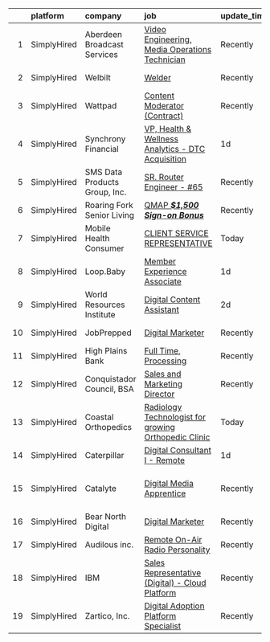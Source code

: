 

|    | platform    | company                       | job                                                                                                                                                               | update_time   | location                        |
|---:|:------------|:------------------------------|:------------------------------------------------------------------------------------------------------------------------------------------------------------------|:--------------|:--------------------------------|
|  1 | SimplyHired | Aberdeen Broadcast Services   | [Video Engineering, Media Operations Technician](https://www.simplyhired.com/job/NqVWIAP5X5Qgi23plhBzBVap07b1uTt2RSlRZJRvKOns5v-KChwjrg?q=digital+platform)       | Recently      | Rancho Santa Margarita, CA      |
|  2 | SimplyHired | Welbilt                       | [Welder](https://www.simplyhired.com/job/Y5kIGvtZEuDWUaNT2XhyOVr3vYbQeARYT9OvlGMcVJ8-Q0KjHstrSA?q=digital+platform)                                               | Recently      | Shreveport, LA                  |
|  3 | SimplyHired | Wattpad                       | [Content Moderator (Contract)](https://www.simplyhired.com/job/Dhy6VU5XyV86i5-A9w1dXBzL6OW7kvDX-3k4gKBF6LRsFdEA9-UHqA?q=digital+platform)                         | Recently      | Remote                          |
|  4 | SimplyHired | Synchrony Financial           | [VP, Health & Wellness Analytics - DTC Acquisition](https://www.simplyhired.com/job/gXatpYHmXX9CP68Zrc49lm3rKQeXZffZkwkLvJI8VWDOug9g9oB6GQ?q=digital+platform)    | 1d            | Chicago, IL                     |
|  5 | SimplyHired | SMS Data Products Group, Inc. | [SR. Router Engineer - #65](https://www.simplyhired.com/job/bjQf-iyCd4Wo7AtJGRt_0eCwWO_IS2Ew9ejEX_-XhhatnQyGXm124g?q=digital+platform)                            | Recently      | Montgomery, AL                  |
|  6 | SimplyHired | Roaring Fork Senior Living    | [QMAP ***$1,500 Sign-on Bonus***](https://www.simplyhired.com/job/mJHCoJwsZbKpFpDCZYqUXyoGyYpcwiGm7UENNLnaXyyBOmF9TenzHw?q=digital+platform)                      | Recently      | Glenwood Springs, CO            |
|  7 | SimplyHired | Mobile Health Consumer        | [CLIENT SERVICE REPRESENTATIVE](https://www.simplyhired.com/job/iMYBU25cK8guUbsvKq0IZMBckqvnyey8LFT3RZXsrSNDfaoVlj686Q?q=digital+platform)                        | Today         | Remote                          |
|  8 | SimplyHired | Loop.Baby                     | [Member Experience Associate](https://www.simplyhired.com/job/J5zeWeCRu2y5UDIBU7Tybvkhzs1i-CMpUSDK3UqLkIVRAio4Q8pkpw?q=digital+platform)                          | 1d            | Remote                          |
|  9 | SimplyHired | World Resources Institute     | [Digital Content Assistant](https://www.simplyhired.com/job/0ObL4u4PjaPhfpasUbmKT2lumTViobnbSSSOD1E3YpAsdeyyH6O6Cg?q=digital+platform)                            | 2d            | Remote                          |
| 10 | SimplyHired | JobPrepped                    | [Digital Marketer](https://www.simplyhired.com/job/qERcH3tBX8iAZw6FFJDPBp-i6OjbvGCdTy8LxfOAhDgmlN1IBX2DJw?q=digital+platform)                                     | Recently      | Remote +3 locations             |
| 11 | SimplyHired | High Plains Bank              | [Full Time, Processing](https://www.simplyhired.com/job/XIe9CoPUTGDZ8v3ZnV12Vr_MaCYEHRzRkCiAjZpb7Dp3uECaMMyzTg?q=digital+platform)                                | Recently      | Flagler, CO                     |
| 12 | SimplyHired | Conquistador Council, BSA     | [Sales and Marketing Director](https://www.simplyhired.com/job/XIDxFZAIBP3KqD3Htve2LXB0FVxQVP4KSA1smhuEP0da4jRlphn9vw?q=digital+platform)                         | Recently      | Roswell, NM                     |
| 13 | SimplyHired | Coastal Orthopedics           | [Radiology Technologist for growing Orthopedic Clinic](https://www.simplyhired.com/job/VPRBF0WjXhVQehNY77Fisj4h5lybzTqakz98rlUfN6oSZkP2_Cdiaw?q=digital+platform) | Today         | Corpus Christi, TX              |
| 14 | SimplyHired | Caterpillar                   | [Digital Consultant I - Remote](https://www.simplyhired.com/job/Vr9u4HimnrS-qlw_HVuHtl-99oI6nTvDRYjdakLzdPTcEVIgH_gcEg?q=digital+platform)                        | 1d            | Tennessee                       |
| 15 | SimplyHired | Catalyte                      | [Digital Media Apprentice](https://www.simplyhired.com/job/36-kswbxt4d_tDvFtSn_JYezTobtubsFW_lHpCtKUDTecihGRtfK8A?q=digital+platform)                             | Recently      | Raleigh-Durham, NC +6 locations |
| 16 | SimplyHired | Bear North Digital            | [Digital Marketer](https://www.simplyhired.com/job/7WltNpSOhKXuQvtUtv4maUsw2dpbTFOsJ3fypIpy5atGJdY6cz2E9Q?q=digital+platform)                                     | Recently      | Remote                          |
| 17 | SimplyHired | Audilous inc.                 | [Remote On-Air Radio Personality](https://www.simplyhired.com/job/7OyTp5RvNM8TAVvN-2TU8kjUaRH38DORyh910krM8lVdFy9AAHRPJw?q=digital+platform)                      | Recently      | Remote                          |
| 18 | SimplyHired | IBM                           | [Sales Representative (Digital) - Cloud Platform](https://www.simplyhired.com/job/9r-2mNirBy8lusYgL7reHq_HXGs0p0j6ag6kHGrIZ1BVI1BHKdaWgA?q=digital+platform)      | Recently      | Coppell, TX                     |
| 19 | SimplyHired | Zartico, Inc.                 | [Digital Adoption Platform Specialist](https://www.simplyhired.com/job/Wx_3QHnvhSechvaPuDNZ9pnr4VlcqM2lRAiAj0qaXywWl3sd5YSJxQ?q=digital+platform)                 | Recently      | Remote                          |